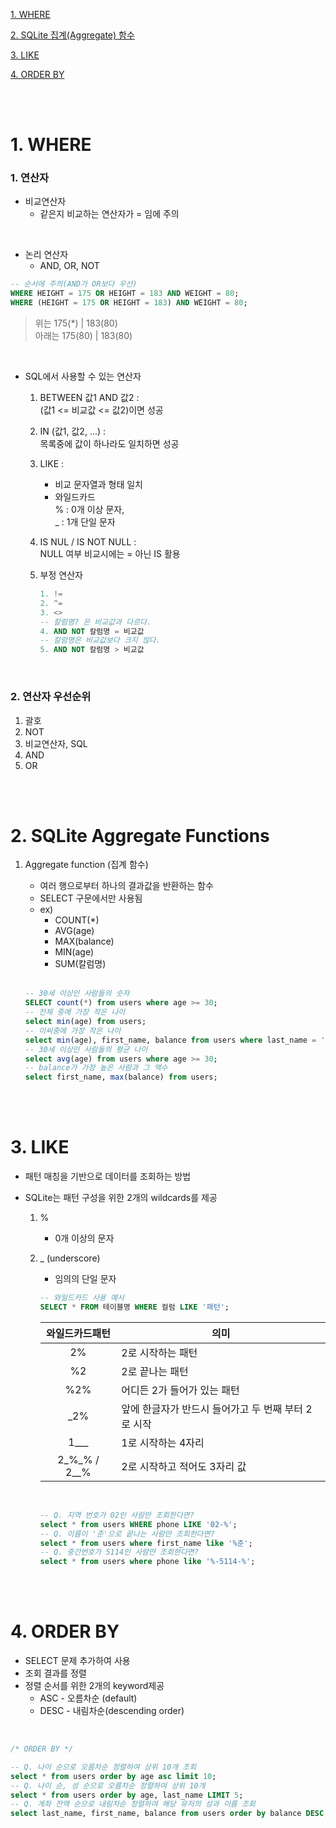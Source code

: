 [1. WHERE](#1-where)
 
[2. SQLite 집계(Aggregate) 함수](#2-sqlite-aggregate-functions)

[3. LIKE](#3-like)

[4. ORDER BY](#4-order-by)

<br><br>

# 1. WHERE

### 1. 연산자
- 비교연산자  
    - 같은지 비교하는 연산자가 = 임에 주의 

<br>

- 논리 연산자  
    - AND, OR, NOT
```sql
-- 순서에 주의(AND가 OR보다 우선)
WHERE HEIGHT = 175 OR HEIGHT = 183 AND WEIGHT = 80;
WHERE (HEIGHT = 175 OR HEIGHT = 183) AND WEIGHT = 80;
```
> 위는 175(*) | 183(80)  
> 아래는 175(80) | 183(80)  

<br>

- SQL에서 사용할 수 있는 연산자
    1. BETWEEN 값1 AND 값2 :  
     (값1 <= 비교값 <= 값2)이면 성공
    2. IN (값1, 값2, ...) :  
    목록중에 값이 하나라도 일치하면 성공
    3. LIKE :  
        - 비교 문자열과 형태 일치
        - 와일드카드  
        % : 0개 이상 문자,  
        _ : 1개 단일 문자
    4. IS NUL / IS NOT NULL :  
    NULL 여부 비교시에는 = 아닌 IS 활용

    5. 부정 연산자
        ```sql
        1. != 
        2. ^=
        3. <>
        -- 칼럼명? 은 비교값과 다르다.
        4. AND NOT 칼럼명 = 비교값
        -- 칼럼명은 비교값보다 크지 않다.
        5. AND NOT 칼럼명 > 비교값 
        ```

<br>

### 2. 연산자 우선순위

1. 괄호
2. NOT
3. 비교연산자, SQL
4. AND
5. OR

<br><br>

# 2. SQLite Aggregate Functions

1. Aggregate function (집계 함수)
    - 여러 행으로부터 하나의 결과값을 반환하는 함수
    - SELECT 구문에서만 사용됨
    - ex) 
        - COUNT(*)
        - AVG(age)
        - MAX(balance)
        - MIN(age)
        - SUM(칼럼명)

    <br>

    ```sql
    -- 30세 이상인 사람들의 숫자
    SELECT count(*) from users where age >= 30;
    -- 전체 중에 가장 작은 나이
    select min(age) from users;
    -- 이씨중에 가장 작은 나이
    select min(age), first_name, balance from users where last_name = '이';
    -- 30세 이상인 사람들의 평균 나이
    select avg(age) from users where age >= 30;
    -- balance가 가장 높은 사람과 그 액수
    select first_name, max(balance) from users;
    ```

<br><br>

# 3. LIKE

- 패턴 매칭을 기반으로 데이터를 조회하는 방법
- SQLite는 패턴 구성을 위한 2개의 wildcards를 제공

    1. % 
        - 0개 이상의 문자
    
    2. _ (underscore)  
        - 임의의 단일 문자

        ```sql
        -- 와일드카드 사용 예시
        SELECT * FROM 테이블명 WHERE 컬럼 LIKE '패턴';
        ``` 
        |와일드카드패턴|의미|
        |:--:|--|
        |2%| 2로 시작하는 패턴 |
        |%2| 2로 끝나는 패턴 |
        |%2%| 어디든 2가 들어가 있는 패턴 |
        |_2%| 앞에 한글자가 반드시 들어가고 두 번째 부터 2로 시작 |
        |1___| 1로 시작하는 4자리 |
        |2_%_% / 2__%| 2로 시작하고 적어도 3자리 값 |  

        <br>

        ```sql
        -- Q. 지역 번호가 02인 사람만 조회한다면?
        select * from users WHERE phone LIKE '02-%';
        -- Q. 이름이 '준'으로 끝나는 사람만 조회한다면?
        select * from users where first_name like '%준';
        -- Q. 중간번호가 5114인 사람만 조회한다면?
        select * from users where phone like '%-5114-%';
        ```

<br><br>

# 4. ORDER BY

- SELECT 문제 추가하여 사용
- 조회 결과를 정렬
- 정렬 순서를 위한 2개의 keyword제공
    - ASC - 오름차순 (default)
    - DESC - 내림차순(descending order)  

<br>

```sql
/* ORDER BY */

-- Q. 나이 순으로 오름차순 정렬하여 상위 10개 조회
select * from users order by age asc limit 10;
-- Q. 나이 순, 성 순으로 오름차순 정렬하여 상위 10개
select * from users order by age, last_name LIMIT 5;
-- Q. 계좌 잔액 순으로 내림차순 정렬하여 해당 유저의 성과 이름 조회
select last_name, first_name, balance from users order by balance DESC, last_name ASC limit 10;
```



